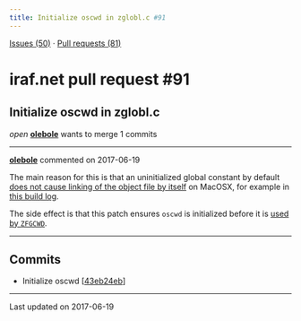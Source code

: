 ```yaml
---
title: Initialize oscwd in zglobl.c #91
---
```


[Issues (50)](https://iraf-community.github.io/iraf-v216/issues) · [Pull requests (81)](https://iraf-community.github.io/iraf-v216/issues/pulls)

# iraf.net pull request #91
## Initialize oscwd in zglobl.c
*open* **[olebole](https://github.com/olebole)** wants to merge 1 commits

- - - -

**[olebole](https://github.com/olebole)** commented on 2017-06-19

The main reason for this is that an uninitialized global constant by default [does not cause linking of the object file by itself](https://stackoverflow.com/questions/44343859/symbol-not-found-when-static-linking-on-macosx) on MacOSX, for example in [this build log](https://travis-ci.org/olebole/iraf-v216/jobs/244167280#L2400-L2405).  
  
The side effect is that this patch ensures `oscwd` is initialized before it is [used by `ZFGCWD`](https://github.com/iraf-community/iraf/blob/9590f45760a4791f3305407fb51c87f1282b32be/unix/os/zfgcwd.c#L36).
- - - -

## Commits

* Initialize oscwd [[43eb24eb](https://github.com/iraf-community/iraf/commit/43eb24ebd310240ca3f8869ae9fb2cb944ccda32)]

- - - -

Last updated on 2017-06-19
